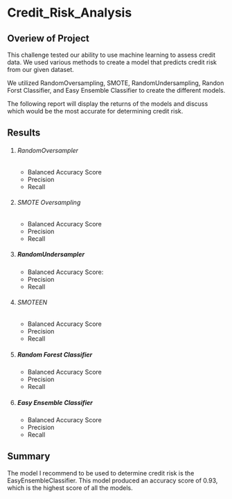 # Credit_Risk_Analysis

## Overiew of Project

This challenge tested our ability to use machine learning to assess credit data. We used various methods to create a model that predicts credit risk from our given dataset.

We utilized RandomOversampling, SMOTE, RandomUndersampling, Randon Forst Classifier, and Easy Ensemble Classifier to create the different models.

The following report will display the returns of the models and discuss which would be the most accurate for determining credit risk.

## Results

1. ###### RandomOversampler
    - Balanced Accuracy Score
    - Precision
    - Recall

2. ###### SMOTE Oversampling
    - Balanced Accuracy Score
    - Precision
    - Recall

3. ##### RandomUndersampler
    - Balanced Accuracy Score: 
    - Precision
    - Recall

4. ###### SMOTEEN
    - Balanced Accuracy Score
    - Precision
    - Recall

5. ##### Random Forest Classifier
    - Balanced Accuracy Score
    - Precision
    - Recall

6. ##### Easy Ensemble Classifier
    - Balanced Accuracy Score
    - Precision
    - Recall

## Summary

The model I recommend to be used to determine credit risk is the EasyEnsembleClassifier. This model produced an accuracy score of 0.93, which is the highest score of all the models.